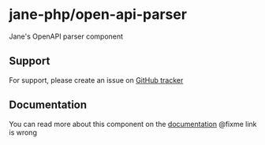 # jane-php/open-api-parser

Jane's OpenAPI parser component
## Support

For support, please create an issue on [GitHub tracker](https://github.com/janephp/janephp/issues)


## Documentation

You can read more about this component on the [documentation](https://korbeil.github.io/jane-v8/#/json-schema/compiler)
@fixme link is wrong

